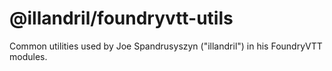 # @illandril/foundryvtt-utils
Common utilities used by Joe Spandrusyszyn ("illandril") in his FoundryVTT modules.
